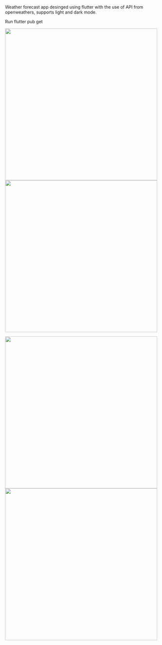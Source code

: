 Weather forecast app desinged using flutter with the use of API from openweathers, 
supports light and dark mode.

Run flutter pub get

<img src="https://i.imgur.com/8SseJU6.png" height="500" width="500"/> <img src="https://i.imgur.com/10ZCcx9.png" height="500" width="500"/> <br>


<img src="https://i.imgur.com/cKgdt5o.png" height="500" width="500"/> <img src="https://i.imgur.com/Uazwmmh.png" height="500" width="500"/> <br>
